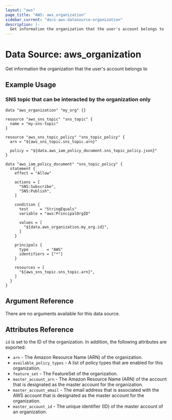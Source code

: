 ```yaml
---
layout: "aws"
page_title: "AWS: aws_organization"
sidebar_current: "docs-aws-datasource-organization"
description: |-
  Get information the organization that the user's account belongs to
---
```


# Data Source: aws_organization

Get information the organization that the user's account belongs to

## Example Usage

### SNS topic that can be interacted by the organization only

```hcl
data "aws_organization" "my_org" {}

resource "aws_sns_topic" "sns_topic" {
  name = "my-sns-topic"
}

resource "aws_sns_topic_policy" "sns_topic_policy" {
  arn = "${aws_sns_topic.sns_topic.arn}"

  policy = "${data.aws_iam_policy_document.sns_topic_policy.json}"
}

data "aws_iam_policy_document" "sns_topic_policy" {
  statement {
    effect = "Allow"

    actions = [
      "SNS:Subscribe",
      "SNS:Publish",
    ]

    condition {
      test     = "StringEquals"
      variable = "aws:PrincipalOrgID"

      values = [
        "${data.aws_organization.my_org.id}",
      ]
    }

    principals {
      type        = "AWS"
      identifiers = ["*"]
    }

    resources = [
      "${aws_sns_topic.sns_topic.arn}",
    ]
  }
}
```

## Argument Reference

There are no arguments available for this data source.

## Attributes Reference

`id` is set to the ID of the organization. In addition, the following attributes
are exported:

* `arn` - The Amazon Resource Name (ARN) of the organization.
* `available_policy_types` - A list of policy types that are enabled for this organization.
* `feature_set` - The FeatureSet of the organization.
* `master_account_arn` - The Amazon Resource Name (ARN) of the account that is designated as the master account for the organization.
* `master_account_email` - The email address that is associated with the AWS account that is designated as the master account for the organization.
* `master_account_id` - The unique identifier (ID) of the master account of an organization.

[1]: https://docs.aws.amazon.com/organizations/latest/APIReference/API_DescribeOrganization.html#API_DescribeOrganization_ResponseSyntax
